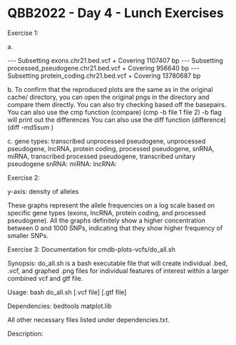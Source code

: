 # QBB2022 - Day 4 - Lunch Exercises

Exercise 1:

a.

--- Subsetting exons.chr21.bed.vcf
    + Covering 1107407 bp
--- Subsetting processed_pseudogene.chr21.bed.vcf
    + Covering 956640 bp
--- Subsetting protein_coding.chr21.bed.vcf
    + Covering 13780687 bp

b. To confirm that the reproduced plots are the same as in the original cache/ directory, you can open the original pngs in the directory and compare them directly.
	You can also try checking based off the basepairs.
	You can also use the cmp function (compare) (cmp -b file 1 file 2)
		-b flag will print out the differences
	You can also use the diff function (difference) (diff -md5sum )

c. gene types: transcribed unprocessed pseudogene, unprocessed pseudogene, lncRNA, protein coding, processed pseudogene, snRNA, miRNA, transcribed processed pseudogene, transcribed unitary pseudogene
	snRNA:
	miRNA:
	lncRNA:

Exercise 2:

y-axis: density of alleles

These graphs represent the allele frequencies on a log scale based on specific gene types (exons, lncRNA, protein coding, and processed pseudogene). All the graphs definitely show a higher concentration between 0 and 1000 SNPs, indicating that they show higher frequency of smaller SNPs.

Exercise 3: Documentation for cmdb-plots-vcfs/do_all.sh

Synopsis:
do_all.sh is a bash executable file that will create individual .bed, .vcf, and graphed .png files for individual features of interest within a larger combined vcf and gtf file.

Usage:
bash do_all.sh [.vcf file] [.gtf file]

Dependencies:
bedtools
matplot.lib

All other necessary files listed under dependencies.txt.

Description: